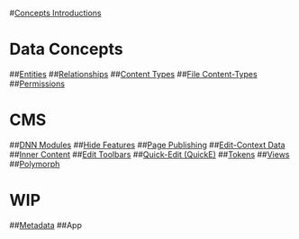 #[Concepts Introductions](index.md)

# Data Concepts
##[Entities](xref:Concepts.Entities)
##[Relationships](xref:Concepts.Relationships)
##[Content Types](xref:Concepts.ContentTypes)
##[File Content-Types](xref:Concepts.FileBasedContentTypes)
##[Permissions](xref:Concepts.Permissions)

# CMS
##[DNN Modules](xref:Concepts.DnnModule)
##[Hide Features](xref:Concepts.HideAdvancedFeatures)
##[Page Publishing](xref:Concepts.PagePublishing)
##[Edit-Context Data](xref:Concepts.EditContext)
##[Inner Content](xref:Concepts.InnerContent)
##[Edit Toolbars](xref:Concepts.EditToolbar)
##[Quick-Edit (QuickE)](xref:Concepts.QuickE)
##[Tokens](xref:Concepts.Tokens)
##[Views](xref:Concepts.Views)
##[Polymorph](xref:Concepts.Polymorphism)

# WIP
##[Metadata](xref:Concepts.Metadata)
##App